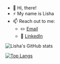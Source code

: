 - :wave: Hi, there!
- :zap: My name is Lisha
- 📫 Reach out to me: 
  - :pencil2: [Email](lishakothari02@gmail.com)
  - :office: [LinkedIn](https://www.linkedin.com/in/lisha-kothari)


![Lisha's GitHub stats](https://github-readme-stats.vercel.app/api?username=lishakothari&show_icons=true&theme=radical)


[![Top Langs](https://github-readme-stats.vercel.app/api/top-langs/?username=lishakothari&layout=compact&theme=radical)](https://github.com/anuraghazra/github-readme-stats)

     
<!---
lishakothari/lishakothari is a ✨ special ✨ repository because its `README.md` (this file) appears on your GitHub profile.
You can click the Preview link to take a look at your changes.
--->
